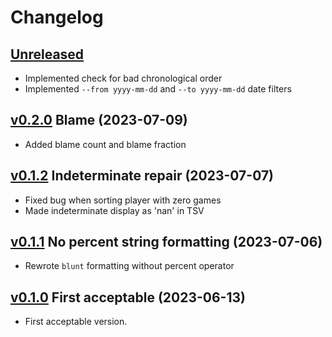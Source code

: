 # Changelog


## [Unreleased]

- Implemented check for bad chronological order
- Implemented `--from yyyy-mm-dd` and `--to yyyy-mm-dd` date filters


## [v0.2.0] Blame (2023-07-09)

- Added blame count and blame fraction


## [v0.1.2] Indeterminate repair (2023-07-07)

- Fixed bug when sorting player with zero games
- Made indeterminate display as 'nan' in TSV


## [v0.1.1] No percent string formatting (2023-07-06)

- Rewrote `blunt` formatting without percent operator


## [v0.1.0] First acceptable (2023-06-13)

- First acceptable version.


[Unreleased]: https://github.com/yawnoc/mahjong-scorer/compare/v0.2.0...HEAD
[v0.2.0]: https://github.com/yawnoc/mahjong-scorer/compare/v0.1.2...v0.2.0
[v0.1.2]: https://github.com/yawnoc/mahjong-scorer/compare/v0.1.1...v0.1.2
[v0.1.1]: https://github.com/yawnoc/mahjong-scorer/compare/v0.1.0...v0.1.1
[v0.1.0]: https://github.com/yawnoc/mahjong-scorer/releases/tag/v0.1.0
